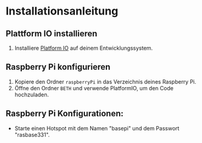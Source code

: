 # Installationsanleitung

## Plattform IO installieren
1. Installiere [Platform IO](https://platformio.org/) auf deinem Entwicklungssystem.

## Raspberry Pi konfigurieren
1. Kopiere den Ordner `raspberryPi` in das Verzeichnis deines Raspberry Pi.
2. Öffne den Ordner `BETH` und verwende PlatformIO, um den Code hochzuladen.

## Raspberry Pi Konfigurationen:
- Starte einen Hotspot mit dem Namen "basepi" und dem Passwort "rasbase331".
